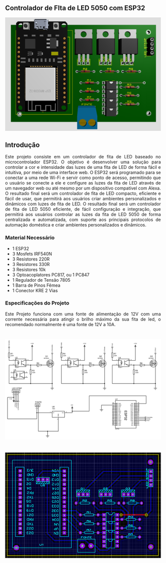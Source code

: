 ## Controlador de FIta de LED 5050 com ESP32
<img src="https://github.com/lfs676/ESP32-LED-Strip-Controller/blob/cac4fa888317f29346d45a34c6607a1df12e5630/images/3D.png?raw=true">

<div>
  <div align="justify">
    
## Introdução
Este projeto consiste em um controlador de fita de LED baseado no microcontrolador ESP32. O objetivo é desenvolver uma solução para controlar a cor e intensidade das luzes de uma fita de LED de forma fácil e intuitiva, por meio de uma interface web.
O ESP32 será programado para se conectar a uma rede Wi-Fi e servir como ponto de acesso, permitindo que o usuário se conecte a ele e configure as luzes da fita de LED através de um navegador web ou até mesmo por um dispositivo compatível com Alexa. 
O resultado final será um controlador de fita de LED compacto, eficiente e fácil de usar, que permitirá aos usuários criar ambientes personalizados e dinâmicos com luzes de fita de LED.
O resultado final será um controlador de fita de LED 5050 eficiente, de fácil configuração e integração, que permitirá aos usuários controlar as luzes da fita de LED 5050 de forma centralizada e automatizada, com suporte aos principais protocolos de automação doméstica e criar ambientes personalizados e dinâmicos.


### Material Necessário
- 1 ESP32
- 3 Mosfets IRF540N
- 3 Resistores 220R
- 3 Resistores 330R
- 3 Resistores 10k
- 3 Optoacoplatores PC817, ou 1 PC847
- 1 Regulador de Tensão 7805
- 1 Barra de Pinos Fêmea
- 1 Conector KRE 2 Vias

### Especificações do Projeto
Este Projeto funciona com uma fonte de alimentação de 12V com uma corrente necessária para atingir o brilho máximo da sua fita de led, o recomendado normalmente é uma fonte de 12V a 10A.

#
#
<img src="https://github.com/lfs676/ESP32-LED-Strip-Controller/blob/main/images/Schematic.jpg?raw=true">

#
#
<img src="https://github.com/lfs676/ESP32-LED-Strip-Controller/blob/main/images/Layout.png?raw=true">
